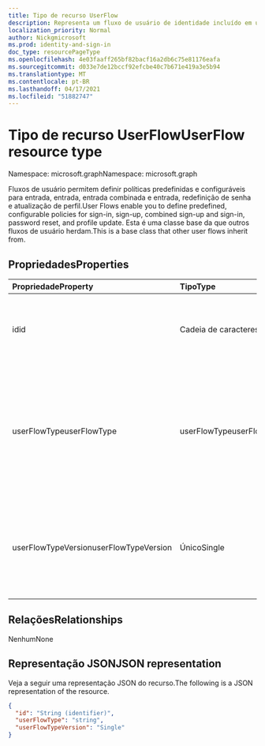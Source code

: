 ```yaml
---
title: Tipo de recurso UserFlow
description: Representa um fluxo de usuário de identidade incluído em uma jornada de autenticação interna.
localization_priority: Normal
author: Nickgmicrosoft
ms.prod: identity-and-sign-in
doc_type: resourcePageType
ms.openlocfilehash: 4e03faaff265bf82bacf16a2db6c75e81176eafa
ms.sourcegitcommit: d033e7de12bccf92efcbe40c7b671e419a3e5b94
ms.translationtype: MT
ms.contentlocale: pt-BR
ms.lasthandoff: 04/17/2021
ms.locfileid: "51882747"
---
```

# <a name="userflow-resource-type"></a><span data-ttu-id="04701-103">Tipo de recurso UserFlow</span><span class="sxs-lookup"><span data-stu-id="04701-103">UserFlow resource type</span></span>

<span data-ttu-id="04701-104">Namespace: microsoft.graph</span><span class="sxs-lookup"><span data-stu-id="04701-104">Namespace: microsoft.graph</span></span>

<span data-ttu-id="04701-105">Fluxos de usuário permitem definir políticas predefinidas e configuráveis para entrada, entrada, entrada combinada e entrada, redefinição de senha e atualização de perfil.</span><span class="sxs-lookup"><span data-stu-id="04701-105">User Flows enable you to define predefined, configurable policies for sign-in, sign-up, combined sign-up and sign-in, password reset, and profile update.</span></span> <span data-ttu-id="04701-106">Esta é uma classe base da que outros fluxos de usuário herdam.</span><span class="sxs-lookup"><span data-stu-id="04701-106">This is a base class that other user flows inherit from.</span></span>

## <a name="properties"></a><span data-ttu-id="04701-107">Propriedades</span><span class="sxs-lookup"><span data-stu-id="04701-107">Properties</span></span>

| <span data-ttu-id="04701-108">Propriedade</span><span class="sxs-lookup"><span data-stu-id="04701-108">Property</span></span>     | <span data-ttu-id="04701-109">Tipo</span><span class="sxs-lookup"><span data-stu-id="04701-109">Type</span></span>        | <span data-ttu-id="04701-110">Descrição</span><span class="sxs-lookup"><span data-stu-id="04701-110">Description</span></span> |
|:-------------|:------------|:------------|
|<span data-ttu-id="04701-111">id</span><span class="sxs-lookup"><span data-stu-id="04701-111">id</span></span>|<span data-ttu-id="04701-112">Cadeia de caracteres</span><span class="sxs-lookup"><span data-stu-id="04701-112">String</span></span>| <span data-ttu-id="04701-113">O identificador do fluxo do usuário.</span><span class="sxs-lookup"><span data-stu-id="04701-113">The identifier of the user flow.</span></span> <span data-ttu-id="04701-114">O prefixo **de B2C_1_** é adicionado ao valor que você fornece.</span><span class="sxs-lookup"><span data-stu-id="04701-114">The prefix of **B2C_1_** is added to the value that you provide.</span></span>|
|<span data-ttu-id="04701-115">userFlowType</span><span class="sxs-lookup"><span data-stu-id="04701-115">userFlowType</span></span>|<span data-ttu-id="04701-116">userFlowType</span><span class="sxs-lookup"><span data-stu-id="04701-116">userFlowType</span></span>| <span data-ttu-id="04701-117">Os valores possíveis são: `signUp`, `signIn`, `signUpOrSignIn`, `passwordReset`, `profileUpdate`, `resourceOwner`, `unknownFutureValue`.</span><span class="sxs-lookup"><span data-stu-id="04701-117">Possible values are: `signUp`, `signIn`, `signUpOrSignIn`, `passwordReset`, `profileUpdate`, `resourceOwner`, `unknownFutureValue`.</span></span>|
|<span data-ttu-id="04701-118">userFlowTypeVersion</span><span class="sxs-lookup"><span data-stu-id="04701-118">userFlowTypeVersion</span></span>|<span data-ttu-id="04701-119">Único</span><span class="sxs-lookup"><span data-stu-id="04701-119">Single</span></span>| <span data-ttu-id="04701-120">Esta é a versão do tipo de fluxo do usuário.</span><span class="sxs-lookup"><span data-stu-id="04701-120">This is the version of the user flow type.</span></span> <span data-ttu-id="04701-121">Cada tipo de fluxo de usuário pode ter diferentes versões possíveis, como 1, 1.1 ou 2.</span><span class="sxs-lookup"><span data-stu-id="04701-121">Each user flow type can have different possible versions such as 1, 1.1 or 2.</span></span>  |

## <a name="relationships"></a><span data-ttu-id="04701-122">Relações</span><span class="sxs-lookup"><span data-stu-id="04701-122">Relationships</span></span>

<span data-ttu-id="04701-123">Nenhum</span><span class="sxs-lookup"><span data-stu-id="04701-123">None</span></span>

## <a name="json-representation"></a><span data-ttu-id="04701-124">Representação JSON</span><span class="sxs-lookup"><span data-stu-id="04701-124">JSON representation</span></span>

<span data-ttu-id="04701-125">Veja a seguir uma representação JSON do recurso.</span><span class="sxs-lookup"><span data-stu-id="04701-125">The following is a JSON representation of the resource.</span></span>

<!-- {
  "blockType": "resource",
  "optionalProperties": [

  ],
  "@odata.type": "microsoft.graph.UserFlow",
  "keyProperty": "id"
}-->

```json
{
  "id": "String (identifier)",
  "userFlowType": "string",
  "userFlowTypeVersion": "Single"
}
```

<!-- uuid: 16cd6b66-4b1a-43a1-adaf-3a886856ed98
2019-02-04 14:57:30 UTC -->
<!-- {
  "type": "#page.annotation",
  "description": "UserFlow resource",
  "keywords": "",
  "section": "documentation",
  "tocPath": ""
}-->
